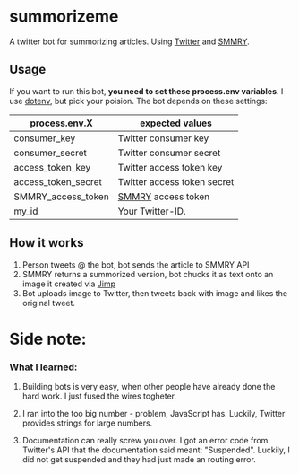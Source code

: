 # summorizeme

A twitter bot for summorizing articles. Using [Twitter](https://www.npmjs.com/package/twitter) and [SMMRY](http://smmry.com).

## Usage

If you want to run this bot, __you need to set these process.env variables__.
I use [dotenv](https://www.npmjs.com/package/dotenv), but pick your poision.
The bot depends on these settings:

| process.env.X       | expected values                        |
|---------------------|----------------------------------------|
| consumer_key        | Twitter consumer key                   |
| consumer_secret     | Twitter consumer secret                |
| access_token_key    | Twitter access token key               |
| access_token_secret | Twitter access token secret            |
| SMMRY_access_token  | [SMMRY](http://smmry.com) access token |
| my_id               | Your Twitter-ID.                       |


## How it works

1. Person tweets @ the bot, bot sends the article to SMMRY API
2. SMMRY returns a summorized version, bot chucks it as text onto an image it created via [Jimp](https://www.npmjs.com/package/jimp)
3. Bot uploads image to Twitter, then tweets back with image and likes the original tweet.

# Side note:

### What I learned:

1. Building bots is very easy, when other people have already done the hard work. I just fused the wires togheter.

2. I ran into the too big number - problem, JavaScript has. Luckily, Twitter provides strings for large numbers.

3. Documentation can really screw you over. I got an error code from Twitter's API that the documentation said meant: "Suspended". Luckily, I did not get suspended and they had just made an routing error.


